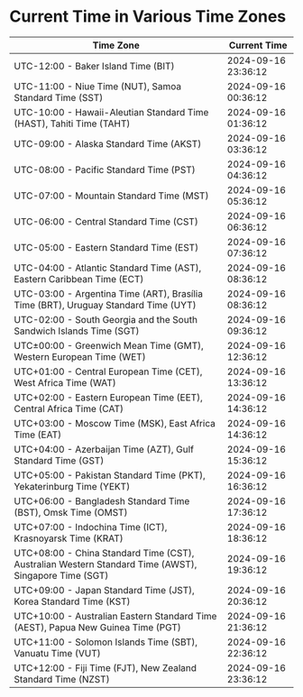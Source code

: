 # Current Time in Various Time Zones

| Time Zone | Current Time |
|-----------|--------------|
| UTC-12:00 - Baker Island Time (BIT) | 2024-09-16 23:36:12 |
| UTC-11:00 - Niue Time (NUT), Samoa Standard Time (SST) | 2024-09-16 00:36:12 |
| UTC-10:00 - Hawaii-Aleutian Standard Time (HAST), Tahiti Time (TAHT) | 2024-09-16 01:36:12 |
| UTC-09:00 - Alaska Standard Time (AKST) | 2024-09-16 03:36:12 |
| UTC-08:00 - Pacific Standard Time (PST) | 2024-09-16 04:36:12 |
| UTC-07:00 - Mountain Standard Time (MST) | 2024-09-16 05:36:12 |
| UTC-06:00 - Central Standard Time (CST) | 2024-09-16 06:36:12 |
| UTC-05:00 - Eastern Standard Time (EST) | 2024-09-16 07:36:12 |
| UTC-04:00 - Atlantic Standard Time (AST), Eastern Caribbean Time (ECT) | 2024-09-16 08:36:12 |
| UTC-03:00 - Argentina Time (ART), Brasília Time (BRT), Uruguay Standard Time (UYT) | 2024-09-16 08:36:12 |
| UTC-02:00 - South Georgia and the South Sandwich Islands Time (SGT) | 2024-09-16 09:36:12 |
| UTC±00:00 - Greenwich Mean Time (GMT), Western European Time (WET) | 2024-09-16 12:36:12 |
| UTC+01:00 - Central European Time (CET), West Africa Time (WAT) | 2024-09-16 13:36:12 |
| UTC+02:00 - Eastern European Time (EET), Central Africa Time (CAT) | 2024-09-16 14:36:12 |
| UTC+03:00 - Moscow Time (MSK), East Africa Time (EAT) | 2024-09-16 14:36:12 |
| UTC+04:00 - Azerbaijan Time (AZT), Gulf Standard Time (GST) | 2024-09-16 15:36:12 |
| UTC+05:00 - Pakistan Standard Time (PKT), Yekaterinburg Time (YEKT) | 2024-09-16 16:36:12 |
| UTC+06:00 - Bangladesh Standard Time (BST), Omsk Time (OMST) | 2024-09-16 17:36:12 |
| UTC+07:00 - Indochina Time (ICT), Krasnoyarsk Time (KRAT) | 2024-09-16 18:36:12 |
| UTC+08:00 - China Standard Time (CST), Australian Western Standard Time (AWST), Singapore Time (SGT) | 2024-09-16 19:36:12 |
| UTC+09:00 - Japan Standard Time (JST), Korea Standard Time (KST) | 2024-09-16 20:36:12 |
| UTC+10:00 - Australian Eastern Standard Time (AEST), Papua New Guinea Time (PGT) | 2024-09-16 21:36:12 |
| UTC+11:00 - Solomon Islands Time (SBT), Vanuatu Time (VUT) | 2024-09-16 22:36:12 |
| UTC+12:00 - Fiji Time (FJT), New Zealand Standard Time (NZST) | 2024-09-16 23:36:12 |
